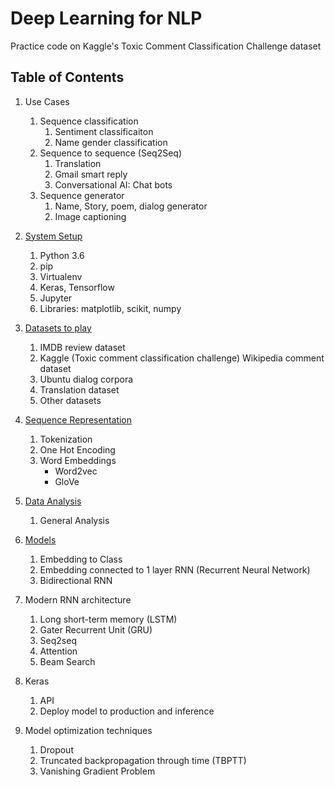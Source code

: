 # Deep Learning for NLP

Practice code on Kaggle's Toxic Comment Classification Challenge dataset

## Table of Contents

1. Use Cases
    1. Sequence classification
        1. Sentiment classificaiton
        2. Name gender classification
    2. Sequence to sequence (Seq2Seq)
        1. Translation
        2. Gmail smart reply
        3. Conversational AI: Chat bots
    3. Sequence generator
        1. Name, Story, poem, dialog generator
        2. Image captioning

2. [System Setup](SETUP.md)
    1. Python 3.6
    2. pip
    3. Virtualenv
    4. Keras, Tensorflow
    5. Jupyter
    6. Libraries: matplotlib, scikit, numpy

3. [Datasets to play](DATASET.md)
    1. IMDB review dataset
    2. Kaggle (Toxic comment classification challenge) Wikipedia comment dataset
    3. Ubuntu dialog corpora
    4. Translation dataset
    5. Other datasets

4. [Sequence Representation](SequenceRepresentation.ipynb)
    1. Tokenization
    2. One Hot Encoding
    3. Word Embeddings
        * Word2vec
        * GloVe

5. [Data Analysis](DataAnalysis.ipynb)
    1. General Analysis

6. [Models](Models.ipynb)
    1. Embedding to Class
    2. Embedding connected to 1 layer RNN (Recurrent Neural Network)
    3. Bidirectional RNN

7. Modern RNN architecture
    1. Long short-term memory (LSTM)
    2. Gater Recurrent Unit (GRU)
    3. Seq2seq
    4. Attention
    5. Beam Search 

8. Keras
    1. API
    2. Deploy model to production and inference

9. Model optimization techniques
    1. Dropout
    2. Truncated backpropagation through time (TBPTT)
    3. Vanishing Gradient Problem